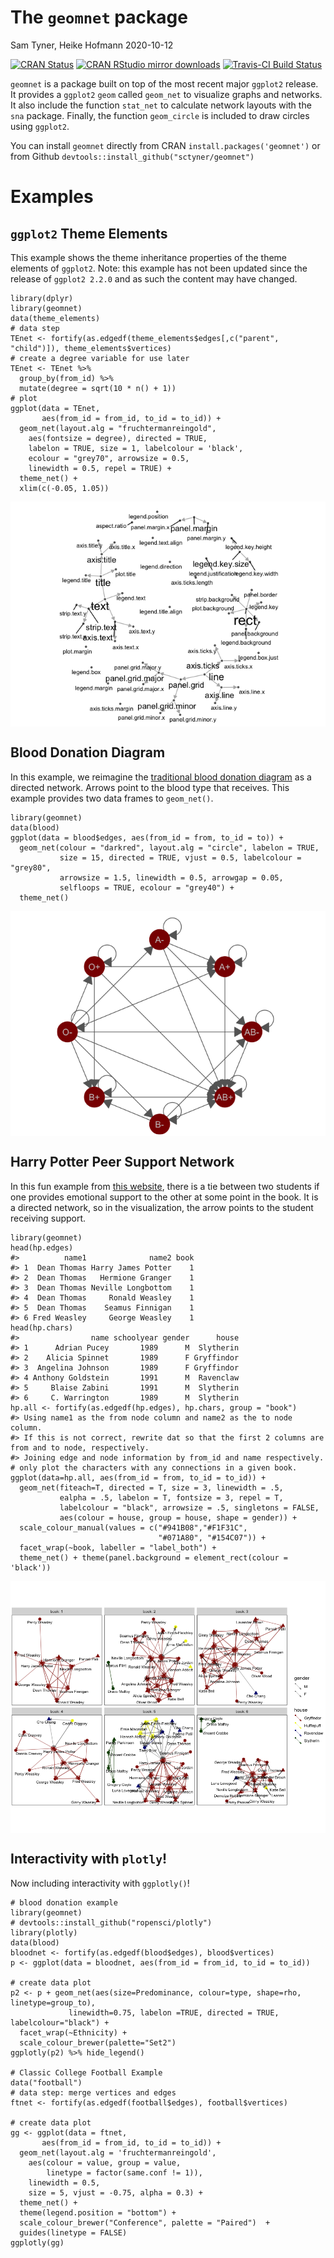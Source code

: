 The `geomnet` package
================
Sam Tyner, Heike Hofmann
2020-10-12

<!-- README.md is generated from README.Rmd. Please edit that file -->

[![CRAN
Status](http://www.r-pkg.org/badges/version/geomnet)](https://cran.r-project.org/package=geomnet)
[![CRAN RStudio mirror
downloads](http://cranlogs.r-pkg.org/badges/geomnet)](http://www.r-pkg.org/pkg/geomnet)
[![Travis-CI Build
Status](https://travis-ci.org/sctyner/geomnet.svg?branch=master)](https://travis-ci.org/sctyner/geomnet)

`geomnet` is a package built on top of the most recent major `ggplot2`
release. It provides a `ggplot2` `geom` called `geom_net` to visualize
graphs and networks. It also include the function `stat_net` to
calculate network layouts with the `sna` package. Finally, the function
`geom_circle` is included to draw circles using `ggplot2`.

You can install `geomnet` directly from CRAN
`install.packages('geomnet')` or from Github
`devtools::install_github("sctyner/geomnet")`

Examples
========

`ggplot2` Theme Elements
------------------------

This example shows the theme inheritance properties of the theme
elements of `ggplot2`. Note: this example has not been updated since the
release of `ggplot2 2.2.0` and as such the content may have changed.

    library(dplyr)
    library(geomnet)
    data(theme_elements)
    # data step
    TEnet <- fortify(as.edgedf(theme_elements$edges[,c("parent", "child")]), theme_elements$vertices)
    # create a degree variable for use later
    TEnet <- TEnet %>%
      group_by(from_id) %>%
      mutate(degree = sqrt(10 * n() + 1))
    # plot
    ggplot(data = TEnet,
           aes(from_id = from_id, to_id = to_id)) +
      geom_net(layout.alg = "fruchtermanreingold",
        aes(fontsize = degree), directed = TRUE,
        labelon = TRUE, size = 1, labelcolour = 'black',
        ecolour = "grey70", arrowsize = 0.5,
        linewidth = 0.5, repel = TRUE) +
      theme_net() +
      xlim(c(-0.05, 1.05))

<img src="man/figures/README-theme-1.png" style="display: block; margin: auto;" />

Blood Donation Diagram
----------------------

In this example, we reimagine the [traditional blood donation
diagram](http://www.redcrossblood.org/learn-about-blood/blood-types) as
a directed network. Arrows point to the blood type that receives. This
example provides two data frames to `geom_net()`.

    library(geomnet)
    data(blood)
    ggplot(data = blood$edges, aes(from_id = from, to_id = to)) +
      geom_net(colour = "darkred", layout.alg = "circle", labelon = TRUE, 
               size = 15, directed = TRUE, vjust = 0.5, labelcolour = "grey80",
               arrowsize = 1.5, linewidth = 0.5, arrowgap = 0.05,
               selfloops = TRUE, ecolour = "grey40") + 
      theme_net() 

<img src="man/figures/README-blood-1.png" style="display: block; margin: auto;" />

Harry Potter Peer Support Network
---------------------------------

In this fun example from [this
website](http://www.stats.ox.ac.uk/~snijders/siena/siena.html), there is
a tie between two students if one provides emotional support to the
other at some point in the book. It is a directed network, so in the
visualization, the arrow points to the student receiving support.

    library(geomnet)
    head(hp.edges)
    #>          name1              name2 book
    #> 1  Dean Thomas Harry James Potter    1
    #> 2  Dean Thomas   Hermione Granger    1
    #> 3  Dean Thomas Neville Longbottom    1
    #> 4  Dean Thomas     Ronald Weasley    1
    #> 5  Dean Thomas    Seamus Finnigan    1
    #> 6 Fred Weasley     George Weasley    1
    head(hp.chars)
    #>                name schoolyear gender      house
    #> 1      Adrian Pucey       1989      M  Slytherin
    #> 2    Alicia Spinnet       1989      F Gryffindor
    #> 3  Angelina Johnson       1989      F Gryffindor
    #> 4 Anthony Goldstein       1991      M  Ravenclaw
    #> 5     Blaise Zabini       1991      M  Slytherin
    #> 6     C. Warrington       1989      M  Slytherin
    hp.all <- fortify(as.edgedf(hp.edges), hp.chars, group = "book")
    #> Using name1 as the from node column and name2 as the to node column.
    #> If this is not correct, rewrite dat so that the first 2 columns are from and to node, respectively.
    #> Joining edge and node information by from_id and name respectively.
    # only plot the characters with any connections in a given book. 
    ggplot(data=hp.all, aes(from_id = from, to_id = to_id)) + 
      geom_net(fiteach=T, directed = T, size = 3, linewidth = .5, 
               ealpha = .5, labelon = T, fontsize = 3, repel = T, 
               labelcolour = "black", arrowsize = .5, singletons = FALSE,
               aes(colour = house, group = house, shape = gender)) + 
      scale_colour_manual(values = c("#941B08","#F1F31C", 
                                     "#071A80", "#154C07")) + 
      facet_wrap(~book, labeller = "label_both") + 
      theme_net() + theme(panel.background = element_rect(colour = 'black'))

<img src="man/figures/README-HPplot-1.png" style="display: block; margin: auto;" />

Interactivity with `plotly`!
----------------------------

Now including interactivity with `ggplotly()`!

    # blood donation example
    library(geomnet)
    # devtools::install_github("ropensci/plotly")
    library(plotly)
    data(blood)
    bloodnet <- fortify(as.edgedf(blood$edges), blood$vertices)
    p <- ggplot(data = bloodnet, aes(from_id = from_id, to_id = to_id))

    # create data plot
    p2 <- p + geom_net(aes(size=Predominance, colour=type, shape=rho, linetype=group_to),
                 linewidth=0.75, labelon =TRUE, directed = TRUE, labelcolour="black") +
      facet_wrap(~Ethnicity) +
      scale_colour_brewer(palette="Set2") 
    ggplotly(p2) %>% hide_legend()

    # Classic College Football Example
    data("football")
    # data step: merge vertices and edges
    ftnet <- fortify(as.edgedf(football$edges), football$vertices)

    # create data plot
    gg <- ggplot(data = ftnet,
           aes(from_id = from_id, to_id = to_id)) +
      geom_net(layout.alg = 'fruchtermanreingold',
        aes(colour = value, group = value,
            linetype = factor(same.conf != 1)),
        linewidth = 0.5,
        size = 5, vjust = -0.75, alpha = 0.3) +
      theme_net() +
      theme(legend.position = "bottom") +
      scale_colour_brewer("Conference", palette = "Paired")  +
      guides(linetype = FALSE)
    ggplotly(gg)
